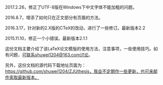2017.2.26，修正了UTF-8版在Windows下中文字体不能加粗的问题。

2016.8.7，增添了如何只在正文部分有页眉的方法。

2016.3.17，针对新的2.X版的CTeX的改动，进行了一些修订。最新版本2.2

2015.11.10，修正一个小错误。最新版本2.1.1

这份文档主要介绍了该LaTeX论文模版的使用方法，注意事项，一些使用技巧。如有问题，可联系shuwei1204@163.com讨论。

另外，这份文档的源代码下载地址页面为：https://github.com/shuwei1204/ZJUthesis，我会不定期作一些更新，也可来邮件索取最新版本。
